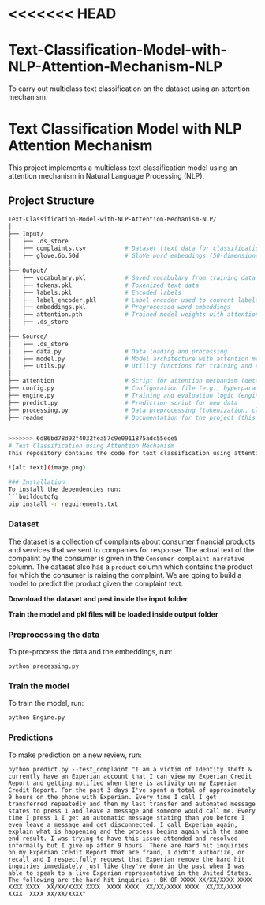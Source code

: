 <<<<<<< HEAD
=======
# Text-Classification-Model-with-NLP-Attention-Mechanism-NLP
To carry out multiclass text classification on the dataset using an attention mechanism.



# Text Classification Model with NLP Attention Mechanism

This project implements a multiclass text classification model using an attention mechanism in Natural Language Processing (NLP).

## Project Structure

```bash
Text-Classification-Model-with-NLP-Attention-Mechanism-NLP/
│
├── Input/
│   ├── .ds_store
│   ├── complaints.csv           # Dataset (text data for classification)
│   ├── glove.6b.50d             # GloVe word embeddings (50-dimensional)
│
├── Output/
│   ├── vocabulary.pkl           # Saved vocabulary from training data
│   ├── tokens.pkl               # Tokenized text data
│   ├── labels.pkl               # Encoded labels
│   ├── label_encoder.pkl        # Label encoder used to convert labels to numbers
│   ├── embeddings.pkl           # Preprocessed word embeddings
│   ├── attention.pth            # Trained model weights with attention mechanism
│   ├── .ds_store
│
├── Source/
│   ├── .ds_store
│   ├── data.py                  # Data loading and processing
│   ├── model.py                 # Model architecture with attention mechanism
│   ├── utils.py                 # Utility functions for training and evaluation
│
├── attention                    # Script for attention mechanism (details unknown)
├── config.py                    # Configuration file (e.g., hyperparameters, paths)
├── engine.py                    # Training and evaluation logic (engine)
├── predict.py                   # Prediction script for new data
├── processing.py                # Data preprocessing (tokenization, cleaning, etc.)
├── readme                       # Documentation for the project (this file)


>>>>>>> 6d86bd78d92f4032fea57c9e0911875adc55ece5
# Text Classification using Attention Mechanism
This repository contains the code for text classification using attention model and glove pre-trained vectors.

![alt text](image.png)

### Installation
To install the dependencies run:
```buildoutcfg
pip install -r requirements.txt
```

### Dataset
The [dataset](https://catalog.data.gov/dataset/consumer-complaint-database) is a collection of complaints about consumer financial products and services that we sent to companies for response. The actual text of the compalint by the consumer is given in the `Consumer complaint narrative` column. The dataset also has a `product` column which contains the product for which the consumer is raising the complaint. We are going to build a model to predict the product given the complaint text. 

**Download the dataset and pest inside the input folder** 

**Train the model and pkl files will be loaded inside output folder**

### Preprocessing the data
To pre-process the data and the embeddings, run:
```buildoutcfg
python precessing.py
```

### Train the model
To train the model, run:
```buildoutcfg
python Engine.py 
```

### Predictions
To make prediction on a new review, run:
```buildoutcfg
python predict.py --test_complaint "I am a victim of Identity Theft & currently have an Experian account that I can view my Experian Credit Report and getting notified when there is activity on my Experian Credit Report. For the past 3 days I've spent a total of approximately 9 hours on the phone with Experian. Every time I call I get transferred repeatedly and then my last transfer and automated message states to press 1 and leave a message and someone would call me. Every time I press 1 I get an automatic message stating than you before I even leave a message and get disconnected. I call Experian again, explain what is happening and the process begins again with the same end result. I was trying to have this issue attended and resolved informally but I give up after 9 hours. There are hard hit inquiries on my Experian Credit Report that are fraud, I didn't authorize, or recall and I respectfully request that Experian remove the hard hit inquiries immediately just like they've done in the past when I was able to speak to a live Experian representative in the United States. The following are the hard hit inquiries : BK OF XXXX XX/XX/XXXX XXXX XXXX XXXX  XX/XX/XXXX XXXX  XXXX XXXX  XX/XX/XXXX XXXX  XX/XX/XXXX XXXX  XXXX XX/XX/XXXX"
```
